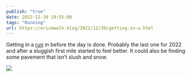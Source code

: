 ```yaml
---
publish: "true"
date: 2022-12-30 19:55:00
tags: "Running"
url: https://ericmwalk.blog/2022/12/30/getting-in-a.html
---
```


Getting in a [run](http://www.strava.com/activities/8316596170) in before the day is done. Probably the last one for 2022 and after a sluggish first mile started to feel better. It could also be finding some pavement that isn’t slush and snow.

![](https://ericmwalk.blog/uploads/2023/0c6846fafd.jpg)